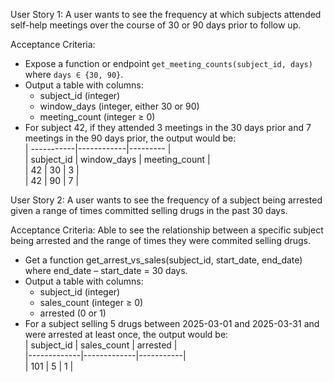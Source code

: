 User Story 1: A user wants to see the frequency at which subjects attended self-help meetings over the course of 30 or 90 days prior to follow up.

Acceptance Criteria:
* Expose a function or endpoint `get_meeting_counts(subject_id, days)` where `days ∈ {30, 90}`.  
* Output a table with columns:  
   - subject_id (integer)  
   - window_days (integer, either 30 or 90)  
   - meeting_count (integer ≥ 0)  
* For subject 42, if they attended 3 meetings in the 30 days prior and 7 meetings in the 90 days prior, the output would be:  
|  -----------|------------|---------  |  
| subject_id | window_days | meeting_count  |  
|    42      |     30      |       3        |  
|    42      |     90      |       7        |  

User Story 2: A user wants to see the frequency of a subject being arrested given a range of times committed selling drugs in the past 30 days.

Acceptance Criteria:
Able to see the relationship between a specific subject being arrested and the range of times they were commited selling drugs.
* Get a function get_arrest_vs_sales(subject_id, start_date, end_date) where end_date – start_date = 30 days.
* Output a table with columns:  
   - subject_id (integer)  
   - sales_count (integer ≥ 0)  
   - arrested (0 or 1)  
* For a subject selling 5 drugs between 2025-03-01 and 2025-03-31 and were arrested at least once, the output would be:  
|  subject_id | sales_count | arrested  |  
|-------------|-------------|-----------|  
|  101        | 5           | 1         |  